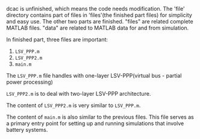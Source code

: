 dcac is unfinished, which means the code needs modification. The 'file' directory contains part of files in 'files'(the finished part files) for simplicity and easy use.
The other two parts are finished. "files" are related complete MATLAB files. "data" are related to MATLAB data for and from simulation.

In finished part, three files are important:

1. `LSV_PPP.m`
2. `LSV_PPP2.m`
3. `main.m`

The `LSV_PPP.m` file handles with one-layer LSV-PPP(virtual bus - partial power processing)

`LSV_PPP2.m` is to deal with two-layer LSV-PPP architecture.

The content of `LSV_PPP2.m` is very similar to `LSV_PPP.m`. 

The content of `main.m` is also similar to the previous files. This file serves as a primary entry point for setting up and running simulations that involve battery systems.
